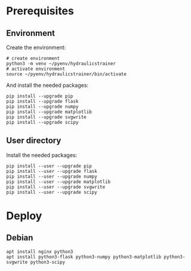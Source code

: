 # Prerequisites

## Environment

Create the environment:

``` shell
# create environment
python3 -m venv ~/pyenv/hydraulicstrainer
# activate environment
source ~/pyenv/hydraulicstrainer/bin/activate
```

And install the needed packages:

``` shell
pip install --upgrade pip
pip install --upgrade flask
pip install --upgrade numpy
pip install --upgrade matplotlib
pip install --upgrade svgwrite
pip install --upgrade scipy
```

## User directory

Install the needed packages:

``` shell
pip install --user --upgrade pip
pip install --user --upgrade flask
pip install --user --upgrade numpy
pip install --user --upgrade matplotlib
pip install --user --upgrade svgwrite
pip install --user --upgrade scipy
```

# Deploy

## Debian

``` shell
apt install nginx python3
apt install python3-flask python3-numpy python3-matplotlib python3-svgwrite python3-scipy
```

